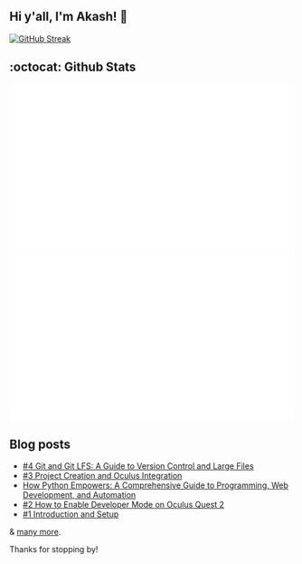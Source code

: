 ## Hi y'all, I'm Akash! 👋

[![GitHub Streak](https://streak-stats.demolab.com?user=Akash3121&theme=github-dark-blue&date_format=M%20j%5B%2C%20Y%5D)](https://git.io/streak-stats)


## :octocat: Github Stats 

![](https://github.com/Akash3121/github-stats/blob/master/generated/overview.svg)
![](https://github.com/Akash3121/github-stats/blob/master/generated/languages.svg)

## Blog posts
<!-- BLOG-POST-LIST:START -->
- [#4 Git and Git LFS: A Guide to Version Control and Large Files](https://akashrj.hashnode.dev/4-git-and-git-lfs-a-guide-to-version-control-and-large-files)
- [#3 Project Creation and Oculus Integration](https://akashrj.hashnode.dev/3-project-creation-and-oculus-integration)
- [How Python Empowers: A Comprehensive Guide to Programming, Web Development, and Automation](https://akashrj.hashnode.dev/how-python-empowers-a-comprehensive-guide-to-programming-web-development-and-automation)
- [#2 How to Enable Developer Mode on Oculus Quest 2](https://akashrj.hashnode.dev/2-how-to-enable-developer-mode-on-oculus-quest-2)
- [#1 Introduction and Setup](https://akashrj.hashnode.dev/1-introduction-and-setup)
<!-- BLOG-POST-LIST:END -->
& [many more](https://akashrj.hashnode.dev/).

Thanks for stopping by!